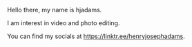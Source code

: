 Hello there, my name is hjadams.

I am interest in video and photo editing.

You can find my socials at https://linktr.ee/henryjosephadams.
